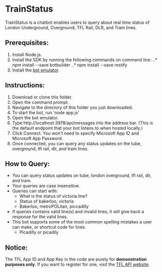 # TrainStatus
TrainStatus is a chatbot enables users to query about real time status of London Underground, Overground, TFL Rail, DLR, and Tram lines.

## Prerequisites:
1. Install Node.js.
2. Install the SDK by running the following commands on command line:
  ..* npm install --save botbuilder
  ..* npm install --save restify
3. Install the [bot emulator](https://github.com/Microsoft/BotFramework-Emulator/releases/tag/v3.5.31 "Microsoft Bot Emulator").


## Instructions:
1. Download or clone this folder.
2. Open the command prompt.
3. Navigate to the directory of this folder you just downloaded.
4. To start the bot, run 'node app.js'
5. Open the bot emulator.
6. Type http://localhost:3978/api/messages into the address bar. (This is the default endpoint that your bot listens to when hosted locally.)
7. Click Connect. You won't need to specify Microsoft App ID and Microsoft App Password.
8. Once connected, you can query any status updates on the tube, overground, tfl rail, dlr, and tram lines.


## How to Query:
- You can query status updates on tube, london overground, tfl rail, dlr, and tram.
- Your queries are case insensitive.
- Queries can start with:
    - What is the status of victoria line?
    - Status of bakerloo, victoria
    - Bakerloo, metroPOLitan, piccadilly
- If queries contains valid line(s) and invalid lines, it will give back a response for the valid lines.
- This bot supports some of the most common spelling mistakes a user can make, or shortcut code for lines.
    - Picadilly or picadily

## Notice:
The TFL App ID and App Key in the code are purely for **demonstration purposes only**. If you want to register for one, visit the [TFL API website](https://api.tfl.gov.uk/ "TFL API website").
